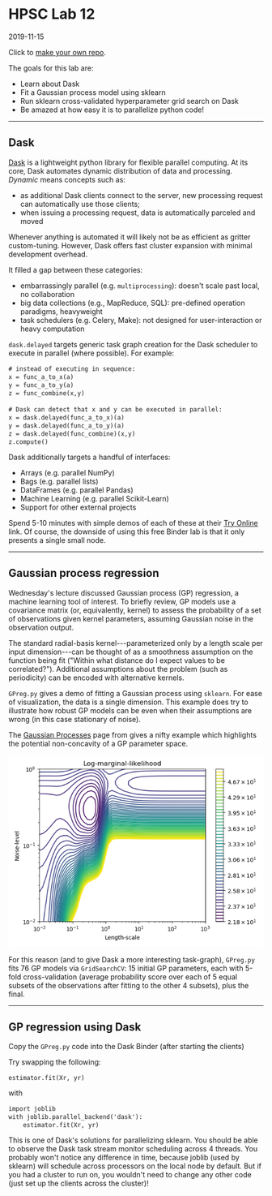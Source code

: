 # HPSC Lab 12
2019-11-15

Click to [make your own repo](https://classroom.github.com/a/wbNxcTOJ).

The goals for this lab are:
* Learn about Dask
* Fit a Gaussian process model using sklearn
* Run sklearn cross-validated hyperparameter grid search on Dask
* Be amazed at how easy it is to parallelize python code!

-----

## Dask

[Dask](https://docs.dask.org/en/latest/) is a lightweight python library for flexible parallel computing.  At its core, Dask automates dynamic distribution of data and processing.  *Dynamic* means concepts such as:
* as additional Dask clients connect to the server, new processing request can automatically use those clients;
* when issuing a processing request, data is automatically parceled and moved

Whenever anything is automated it will likely not be as efficient as gritter custom-tuning.  However, Dask offers fast cluster expansion with minimal development overhead.

It filled a gap between these categories:
* embarrassingly parallel (e.g. `multiprocessing`): doesn't scale past local, no collaboration
* big data collections (e.g., MapReduce, SQL): pre-defined operation paradigms, heavyweight
* task schedulers (e.g. Celery, Make): not designed for user-interaction or heavy computation

`dask.delayed` targets generic task graph creation for the Dask scheduler to execute in parallel (where possible).  For example:
```
# instead of executing in sequence:
x = func_a_to_x(a)
y = func_a_to_y(a)
z = func_combine(x,y)

# Dask can detect that x and y can be executed in parallel:
x = dask.delayed(func_a_to_x)(a)
y = dask.delayed(func_a_to_y)(a)
z = dask.delayed(func_combine)(x,y)
z.compute()
```

Dask additionally targets a handful of interfaces:
* Arrays (e.g. parallel NumPy)
* Bags (e.g. parallel lists)
* DataFrames (e.g. parallel Pandas)
* Machine Learning (e.g. parallel Scikit-Learn)
* Support for other external projects

Spend 5-10 minutes with simple demos of each of these at their [Try Online](https://mybinder.org/v2/gh/dask/dask-examples/master?urlpath=lab) link.  Of course, the downside of using this free Binder lab is that it only presents a single small node.

-----

## Gaussian process regression

Wednesday's lecture discussed Gaussian process (GP) regression, a machine learning tool of interest.  To briefly review, GP models use a covariance matrix (or, equivalently, kernel) to assess the probability of a set of observations given kernel parameters, assuming Gaussian noise in the observation output.

The standard radial-basis kernel---parameterized only by a length scale per input dimension---can be thought of as a smoothness assumption on the function being fit ("Within what distance do I expect values to be correlated?").  Additional assumptions about the problem (such as periodicity) can be encoded with alternative kernels.

`GPreg.py` gives a demo of fitting a Gaussian process using `sklearn`.  For ease of visualization, the data is a single dimension.  This example does try to illustrate how robust GP models can be even when their assumptions are wrong (in this case stationary of noise).

The [Gaussian Processes](https://scikit-learn.org/stable/modules/gaussian_process.html) page from gives a nifty example which highlights the potential non-concavity of a GP parameter space.

![](sphx_glr_plot_gpr_noisy_0031.png)

For this reason (and to give Dask a more interesting task-graph), `GPreg.py` fits 76 GP models via `GridSearchCV`: 15 initial GP parameters, each with 5-fold cross-validation (average probability score over each of 5 equal subsets of the observations after fitting to the other 4 subsets), plus the final.

-----

## GP regression using Dask

Copy the `GPreg.py` code into the Dask Binder (after starting the clients)

Try swapping the following:

```
estimator.fit(Xr, yr)
```

with

```
import joblib
with joblib.parallel_backend('dask'):
    estimator.fit(Xr, yr)
```

This is one of Dask's solutions for parallelizing sklearn.  You should be able to observe the Dask task stream monitor scheduling across 4 threads.  You probably won't notice any difference in time, because joblib (used by sklearn) will schedule across processors on the local node by default.  But if you had a cluster to run on, you wouldn't need to change any other code (just set up the clients across the cluster)!